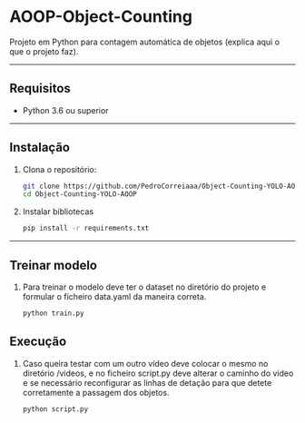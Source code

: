 # AOOP-Object-Counting

Projeto em Python para contagem automática de objetos (explica aqui o que o projeto faz).

---

## Requisitos

- Python 3.6 ou superior

---

## Instalação

1. Clona o repositório:
   ```bash
   git clone https://github.com/PedroCorreiaaa/Object-Counting-YOLO-AOOP.git
   cd Object-Counting-YOLO-AOOP

2. Instalar bibliotecas
    ```bash
    pip install -r requirements.txt

---

## Treinar modelo
1. Para treinar o modelo deve ter o dataset no diretório do projeto e formular o ficheiro data.yaml da maneira correta.  
    ```bash
    python train.py

## Execução
1. Caso queira testar com um outro vídeo deve colocar o mesmo no diretório /videos, e no ficheiro script.py deve alterar o caminho do video e se necessário reconfigurar as linhas de detação para que detete corretamente a passagem dos objetos.
    ```bash
    python script.py